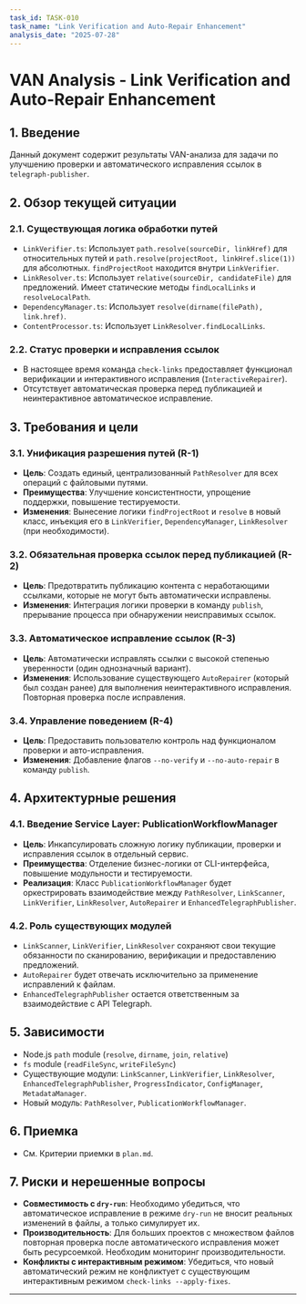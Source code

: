 ```yaml
---
task_id: TASK-010
task_name: "Link Verification and Auto-Repair Enhancement"
analysis_date: "2025-07-28"
---
```


# VAN Analysis - Link Verification and Auto-Repair Enhancement

## 1. Введение
Данный документ содержит результаты VAN-анализа для задачи по улучшению проверки и автоматического исправления ссылок в `telegraph-publisher`.

## 2. Обзор текущей ситуации

### 2.1. Существующая логика обработки путей
- `LinkVerifier.ts`: Использует `path.resolve(sourceDir, linkHref)` для относительных путей и `path.resolve(projectRoot, linkHref.slice(1))` для абсолютных. `findProjectRoot` находится внутри `LinkVerifier`.
- `LinkResolver.ts`: Использует `relative(sourceDir, candidateFile)` для предложений. Имеет статические методы `findLocalLinks` и `resolveLocalPath`.
- `DependencyManager.ts`: Использует `resolve(dirname(filePath), link.href)`.
- `ContentProcessor.ts`: Использует `LinkResolver.findLocalLinks`.

### 2.2. Статус проверки и исправления ссылок
- В настоящее время команда `check-links` предоставляет функционал верификации и интерактивного исправления (`InteractiveRepairer`).
- Отсутствует автоматическая проверка перед публикацией и неинтерактивное автоматическое исправление.

## 3. Требования и цели

### 3.1. Унификация разрешения путей (R-1)
- **Цель**: Создать единый, централизованный `PathResolver` для всех операций с файловыми путями.
- **Преимущества**: Улучшение консистентности, упрощение поддержки, повышение тестируемости.
- **Изменения**: Вынесение логики `findProjectRoot` и `resolve` в новый класс, инъекция его в `LinkVerifier`, `DependencyManager`, `LinkResolver` (при необходимости).

### 3.2. Обязательная проверка ссылок перед публикацией (R-2)
- **Цель**: Предотвратить публикацию контента с неработающими ссылками, которые не могут быть автоматически исправлены.
- **Изменения**: Интеграция логики проверки в команду `publish`, прерывание процесса при обнаружении неисправимых ссылок.

### 3.3. Автоматическое исправление ссылок (R-3)
- **Цель**: Автоматически исправлять ссылки с высокой степенью уверенности (один однозначный вариант).
- **Изменения**: Использование существующего `AutoRepairer` (который был создан ранее) для выполнения неинтерактивного исправления. Повторная проверка после исправления.

### 3.4. Управление поведением (R-4)
- **Цель**: Предоставить пользователю контроль над функционалом проверки и авто-исправления.
- **Изменения**: Добавление флагов `--no-verify` и `--no-auto-repair` в команду `publish`.

## 4. Архитектурные решения

### 4.1. Введение Service Layer: PublicationWorkflowManager
- **Цель**: Инкапсулировать сложную логику публикации, проверки и исправления ссылок в отдельный сервис.
- **Преимущества**: Отделение бизнес-логики от CLI-интерфейса, повышение модульности и тестируемости.
- **Реализация**: Класс `PublicationWorkflowManager` будет оркестрировать взаимодействие между `PathResolver`, `LinkScanner`, `LinkVerifier`, `LinkResolver`, `AutoRepairer` и `EnhancedTelegraphPublisher`.

### 4.2. Роль существующих модулей
- `LinkScanner`, `LinkVerifier`, `LinkResolver` сохраняют свои текущие обязанности по сканированию, верификации и предоставлению предложений.
- `AutoRepairer` будет отвечать исключительно за применение исправлений к файлам.
- `EnhancedTelegraphPublisher` остается ответственным за взаимодействие с API Telegraph.

## 5. Зависимости
- Node.js `path` module (`resolve`, `dirname`, `join`, `relative`)
- `fs` module (`readFileSync`, `writeFileSync`)
- Существующие модули: `LinkScanner`, `LinkVerifier`, `LinkResolver`, `EnhancedTelegraphPublisher`, `ProgressIndicator`, `ConfigManager`, `MetadataManager`.
- Новый модуль: `PathResolver`, `PublicationWorkflowManager`.

## 6. Приемка
- См. Критерии приемки в `plan.md`.

## 7. Риски и нерешенные вопросы
- **Совместимость с `dry-run`**: Необходимо убедиться, что автоматическое исправление в режиме `dry-run` не вносит реальных изменений в файлы, а только симулирует их.
- **Производительность**: Для больших проектов с множеством файлов повторная проверка после автоматического исправления может быть ресурсоемкой. Необходим мониторинг производительности.
- **Конфликты с интерактивным режимом**: Убедиться, что новый автоматический режим не конфликтует с существующим интерактивным режимом `check-links --apply-fixes`.

---